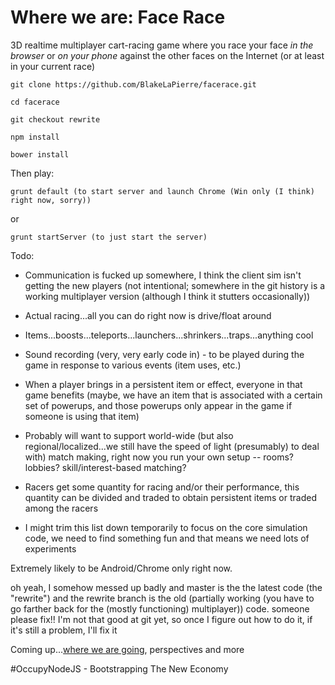 Where we are: Face Race
=======================

3D realtime multiplayer cart-racing game where you race your face *in the browser* or *on your phone* against the other faces on the Internet (or at least in your current race)


    git clone https://github.com/BlakeLaPierre/facerace.git

    cd facerace
    
    git checkout rewrite

    npm install

    bower install


Then play:

    grunt default (to start server and launch Chrome (Win only (I think) right now, sorry))

or

    grunt startServer (to just start the server)


Todo: 

* Communication is fucked up somewhere, I think the client sim isn't getting the new players (not intentional; somewhere in the git history is a working multiplayer version (although I think it stutters occasionally))

* Actual racing...all you can do right now is drive/float around

* Items...boosts...teleports...launchers...shrinkers...traps...anything cool

* Sound recording (very, very early code in) - to be played during the game in response to various events (item uses, etc.)

* When a player brings in a persistent item or effect, everyone in that game benefits (maybe, we have an item that is associated with a certain set of powerups, and those powerups only appear in the game if someone is using that item)

* Probably will want to support world-wide (but also regional/localized...we still have the speed of light (presumably) to deal with) match making, right now you run your own setup -- rooms? lobbies? skill/interest-based matching?

* Racers get some quantity for racing and/or their performance, this quantity can be divided and traded to obtain persistent items or traded among the racers

* I might trim this list down temporarily to focus on the core simulation code, we need to find something fun and that means we need lots of experiments


Extremely likely to be Android/Chrome only right now.


oh yeah, I somehow messed up badly and master is the the latest code (the "rewrite") and the rewrite branch is the old (partially working (you have to go farther back for the (mostly functioning) multiplayer)) code. someone please fix!! I'm not that good at git yet, so once I figure out how to do it, if it's still a problem, I'll fix it



Coming up...[where we are going](https://github.com/blakelapierre/research), perspectives and more


&#35;OccupyNodeJS - Bootstrapping The New Economy
